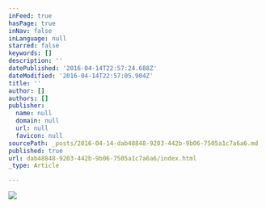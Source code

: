 ```yaml
---
inFeed: true
hasPage: true
inNav: false
inLanguage: null
starred: false
keywords: []
description: ''
datePublished: '2016-04-14T22:57:24.688Z'
dateModified: '2016-04-14T22:57:05.904Z'
title: ''
author: []
authors: []
publisher:
  name: null
  domain: null
  url: null
  favicon: null
sourcePath: _posts/2016-04-14-dab48848-9203-442b-9b06-7505a1c7a6a6.md
published: true
url: dab48848-9203-442b-9b06-7505a1c7a6a6/index.html
_type: Article

---
```

![](https://the-grid-user-content.s3-us-west-2.amazonaws.com/33547fc2-81c0-47ee-93d0-b257642c8aa4.jpg)